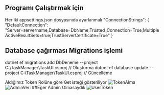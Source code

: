 ## Programı Çalıştırmak için
Her iki appsettings.json dosyasınıda ayarlanmalı
"ConnectionStrings": {
    "DefaultConnection": "Server=servername;Database=DbName;Trusted_Connection=True;MultipleActiveResultSets=true;TrustServerCertificate=True"
}

## Database çağırması Migrations işlemi
dotnet ef migrations add DbDeneme --project C:\TaskManager\TaskUI.csproj // Oluşturma
dotnet ef database update --project C:\TaskManager\TaskUI.csproj // Güncelleme

Aldığımız Token Rolüne göre Get isteği gösteriliyor
![TokenAlma](https://github.com/user-attachments/assets/411b2f1b-1ff9-428b-ad9e-4dca33179c89)
![AdminVeri](https://github.com/user-attachments/assets/ef507a11-14b6-443e-84fb-e63ab8468ba9)
##Eğer Admin Olmasaydık 
![UserToken](https://github.com/user-attachments/assets/120dbe4f-8970-4172-ac7d-768d6b0717a9)

